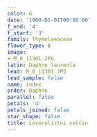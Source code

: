 ```yaml
---
color: G
date: '1900-01-01T00:00:00'
f_end: '4'
f_start: '3'
family: Thymelaeaceae
flower_type: B
image:
- M_0_11301.JPG
latin: Daphne laureola
lead: M_0_11301.JPG
lead_sample: false
name: index
order: Daphne
parallel: false
petals: '4'
petals_joined: false
star_shape: false
title: Lovorolistni volčin
---
```


